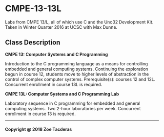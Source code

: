 # CMPE-13-13L
Labs from CMPE 13/L, all of which use C and the Uno32 Development Kit. Taken in Winter Quarter 2016 at UCSC with Max Dunne.

## Class Description
**CMPE 13: Computer Systems and C Programming**

Introduction to the C programming language as a means for controlling embedded and general computing systems. Continuing the exploration begun in course 12, students move to higher levels of abstraction in the control of complex computer systems. Prerequisite(s): courses 12 and 12L. Concurrent enrollment in course 13L is required.

**CMPE 13L: Computer Systems and C Programming Lab**

Laboratory sequence in C programming for embedded and general computing systems. Two 2-hour laboratories per week. Concurrent enrollment in course 13 is required.

________________
#### Copyright @ 2018 Zoe Tacderas
